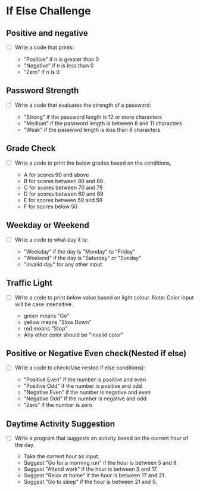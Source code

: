 # If Else Challenge

## Positive and negative
- [ ] Write a code that prints:

    * "Positive" if n is greater than 0
    * "Negative" if n is less than 0
    * "Zero" if n is 0


## Password Strength
- [ ] Write a code that evaluates the strength of a password:

    * "Strong" if the password length is 12 or more characters
    * "Medium" if the password length is between 8 and 11 characters
    * "Weak" if the password length is less than 8 characters


## Grade Check
- [ ] Write a code to print the below grades based on the conditions,

    * A for scores 90 and above
    * B for scores between 80 and 89
    * C for scores between 70 and 79
    * D for scores between 60 and 69
    * E for scores between 50 and 59
    * F for scores below 50


## Weekday or Weekend
- [ ] Write a code to what day it is:

    * "Weekday" if the day is "Monday" to "Friday"
    * "Weekend" if the day is "Saturday" or "Sunday"
    * "Invalid day" for any other input


 ## Traffic Light
- [ ] Write a code to print below value based on light colour. Note: Color input will be case insensitive.

    * green means "Go"
    * yellow means "Slow Down"
    * red means "Stop"
    * Any other color should be "Invalid color"


## Positive or Negative Even check(Nested if else)
- [ ] Write a code to check(Use nested if else conditions):

    * "Positive Even" if the number is positive and even
    * "Positive Odd" if the number is positive and odd
    * "Negative Even" if the number is negative and even
    * "Negative Odd" if the number is negative and odd
    * "Zero" if the number is zero


## Daytime Activity Suggestion
- [ ] Write a program that suggests an activity based on the current hour of the day.

    * Take the current hour as input.
    * Suggest "Go for a morning run" if the hour is between 5 and 9.
    * Suggest "Attend work" if the hour is between 9 and 17.
    * Suggest "Relax at home" if the hour is between 17 and 21.
    * Suggest "Go to sleep" if the hour is between 21 and 5.

